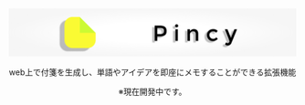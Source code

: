 <div align="center">
    <img src="assets/banner.png"><img>
    <p>web上で付箋を生成し、単語やアイデアを即座にメモすることができる拡張機能</p>
    <p>※現在開発中です。</p>
</div>
